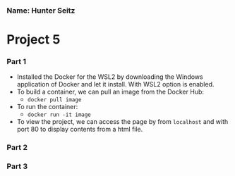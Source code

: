 ### Name: Hunter Seitz

# Project 5

### Part 1

- Installed the Docker for the WSL2 by downloading the Windows application
of Docker and let it install. With WSL2 option is enabled. 
- To build a container, we can pull an image from the Docker Hub:
    - `docker pull image`
- To run the container:
    - `docker run -it image`
- To view the project, we can access the page by from `localhost` and with port 80 to display
contents from a html file. 
### Part 2


### Part 3
